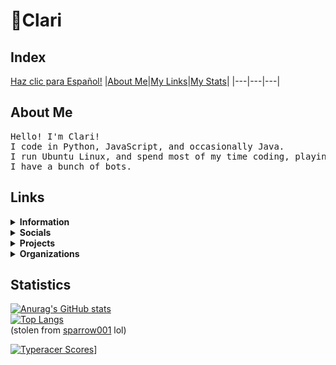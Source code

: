 # 💜Clari
## Index
[Haz clic para Español!](LEERME.md)
|[About Me](README.md#About-Me)|[My Links](README.md#Links)|[My Stats](README.md#Statistics)|
|---|---|---|

## About Me
<pre>Hello! I'm Clari!
I code in Python, JavaScript, and occasionally Java.
I run Ubuntu Linux, and spend most of my time coding, playing music, or reading.
I have a bunch of bots.</pre>

## Links


<details><summary><strong>Information</strong></summary><br/>
  <ul>
    <li><a href="https://en.pronouns.page/@clari7744" target="_blank">Pronouns.page</a></li>
    <li><a href="https://cake.avris.it/pC6" target="_blank">Attraction Layer Cake</a></li>
  </ul>
</details>

<details>
  <summary>
    <strong>Socials</strong>
  </summary><br/>
  <ul>
    <li><a href="https://twitter.com/clari7744" target="_blank">Twitter</a></li>
    <li><a href="https://youtube.com/@clari_7744" target="_blank">YouTube</a></li>
    <li>Discord: 💜Clari#7744
  </ul>
</details>

<details>
  <summary>
    <strong>Projects</strong>
  </summary><br/>
  Discord
  <ul>
    <li><a href="https://discord.gg/EQkDnBS" target="_blank">My Server</a></li>
    <li><a href="https://discord.com/oauth2/authorize?client_id=742036262004981801&scope=bot+applications.commands&permissions=8" target="_blank">Clari's Helper</a></li>
  </ul>
  Games
  <ul>
    <li><a href="https://ttt.zanderp25.com" target="_blank">TicTacToe Online</a></li>
    <li><a href="https://replit.com/@clari7744/TicTacToepy?v=1" target="_blank">TicTacToe.py</a></li>
  </ul>
</details>

<details>
  <summary>
    <strong>Organizations</strong>
  </summary><br/>
  <ul>
    <li><a href="https://github.com/PortalDiscordDevelopment" target="_blank">Portal</a></li>
  </ul>
</details>

## Statistics
[![Anurag's GitHub stats](https://github-readme-stats.vercel.app/api?username=clari7744)](https://github.com/anuraghazra/github-readme-stats)<br/>
[![Top Langs](https://github-readme-stats.vercel.app/api/top-langs/?username=clari7744)](https://github.com/anuraghazra/github-readme-stats)<br/>
(stolen from [sparrow001](https://github.com/sparrow001) lol)


[![Typeracer Scores](https://data.typeracer.com/misc/badge?user=clari_7744)](https://data.typeracer.com/pit/profile?user=clari_7744)]
